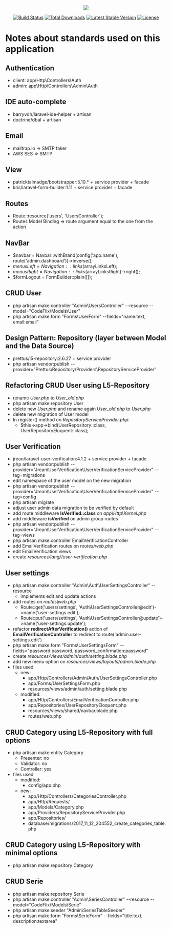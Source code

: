 <p align="center">
	<img src="https://laravel.com/assets/img/components/logo-laravel.svg">
</p>

<p align="center">
	<a href="https://travis-ci.org/laravel/framework"><img src="https://travis-ci.org/laravel/framework.svg" alt="Build Status"></a>
	<a href="https://packagist.org/packages/laravel/framework"><img src="https://poser.pugx.org/laravel/framework/d/total.svg" alt="Total Downloads"></a>
	<a href="https://packagist.org/packages/laravel/framework"><img src="https://poser.pugx.org/laravel/framework/v/stable.svg" alt="Latest Stable Version"></a>
	<a href="https://packagist.org/packages/laravel/framework"><img src="https://poser.pugx.org/laravel/framework/license.svg" alt="License"></a>
</p>

# Notes about standards used on this application

## Authentication
- client: app\Http\Controllers\Auth
- admin: app\Http\Controllers\Admin\Auth

## IDE auto-complete
- barryvdh/laravel-ide-helper + artisan
- doctrine/dbal + artisan

## Email
- mailtrap.io => SMTP faker
- AWS SES => SMTP

## View
- patricktalmadge/bootstrapper:5.10.* + service provider + facade
- kris/laravel-form-builder:1.11 + service provider + facade

## Routes
- Route::resource('users', 'UsersController');
- Routes Model Binding => route argument equal to the one from the action

## NavBar
- $navbar = Navbar::withBrand(config('app.name'), route('admin.dashboard'))->inverse();
- $menusLeft = Navigation::links($arrayLinksLeft);
- $menusRight = Navigation::links($arrayLinksRight)->right();
- $formLogout = FormBuilder::plain([]);

## CRUD User
- php artisan make:controller "Admin\UsersController" --resource --model="CodeFlix\Models\User"
- php artisan make:form "Forms\UserForm" --fields="name:text, email:email"

## Design Pattern: Repository (layer between Model and the Data Source)
- prettus/l5-repository:2.6.27 + service provider
- php artisan vendor:publish --provider="Prettus\Repository\Providers\RepositoryServiceProvider"

## Refactoring CRUD User using L5-Repository
- rename _User.php_ to _User_old.php_
- php artisan make:repository User
- delete new _User.php_ and rename again _User_old.php_ to _User.php_
- delete new migration of User model
- In register() method on _RepositoryServiceProvider.php_: 
	- $this->app->bind(UserRepository::class, UserRepositoryEloquent::class);

## User Verification
- jrean/laravel-user-verification:4.1.2 + service provider + facade
- php artisan vendor:publish --provider="Jrean\UserVerification\UserVerificationServiceProvider" --tag=migrations
- edit namespace of the user model on the new migration
- php artisan vendor:publish --provider="Jrean\UserVerification\UserVerificationServiceProvider" --tag=config
- php artisan migrate
- adjust user admin data migration to be verified by default
- add route middleware **IsVerified::class** on _app\Http\Kernel.php_
- add middleware **isVerified** on admin group routes
- php artisan vendor:publish --provider="Jrean\UserVerification\UserVerificationServiceProvider" --tag=views
- php artisan make:controller EmailVerificationController
- add EmailVerification routes on _routes/web.php_
- edit EmailVerification views
- create _resources/lang/<your-lang>/user-verification.php_

## User settings
- php artisan make:controller "Admin\Auth\UserSettingsController" --resource
	- implements edit and update actions
- add routes on _routes\web.php_
	- Route::get('users/settings', 'Auth\UserSettingsController@edit')->name('user-settings.edit');
    - Route::put('users/settings', 'Auth\UserSettingsController@update')->name('user-settings.update');
- refactor **redirectAfterVerification()** action of **EmailVerificationController** to redirect to route('admin.user-settings.edit')
- php artisan make:form "Forms\UserSettingsForm" --fields="password:password, password_confirmation:password"
- create _resources/views/admin/auth/setting.blade.php_
- add new menu option on _resources/views/layouts/admin.blade.php_
- files used
	- new:   
		- app/Http/Controllers/Admin/Auth/UserSettingsController.php
		- app/Forms/UserSettingsForm.php
		- resources/views/admin/auth/setting.blade.php
	- modified:
		- app/Http/Controllers/EmailVerificationController.php
		- app/Repositories/UserRepositoryEloquent.php
		- resources/views/shared/navbar.blade.php
		- routes/web.php

## CRUD Category using L5-Repository with full options
- php artisan make:entity Category
	- Presenter: no
	- Validator: no
	- Controller: yes
- files used
	- modified:
		- config/app.php
	- new:
		- app/Http/Controllers/CategoriesController.php
		- app/Http/Requests/
		- app/Models/Category.php
		- app/Providers/RepositoryServiceProvider.php
		- app/Repositories/
		- database/migrations/2017_11_12_204552_create_categories_table.php

## CRUD Category using L5-Repository with minimal options
- php artisan make:repository Category

## CRUD Serie
- php artisan make:repository Serie
- php artisan make:controller "Admin\SeriesController" --resource --model="CodeFlix\Models\Serie"
- php artisan make:seeder "Admin\SeriesTableSeeder"
- php artisan make:form "Forms\SerieForm" --fields="title:text, description:textarea"














